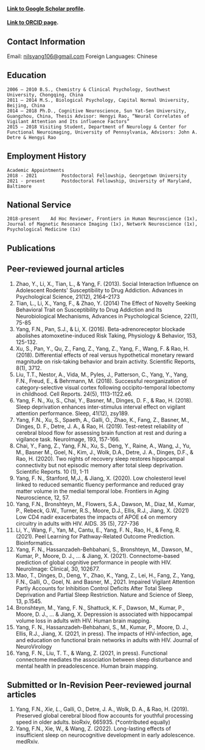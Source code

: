 

#### [Link to Google Scholar profile](https://scholar.google.com/citations?user=sHvN8soAAAAJ&hl=en).
#### [Link to ORCID page](https://orcid.org/0000-0003-2565-6594).

## Contact Information
Email:				nilsyang106@gmail.com 
Foreign Languages: 		Chinese

## Education 
```
2006 – 2010	B.S., Chemistry & Clinical Psychology, Southwest University, Chongqing, China
2011 – 2014	M.S., Biological Psychology, Capital Normal University, Beijing, China
2014 – 2018	Ph.D., Cognitive Neuroscience, Sun Yat-Sen University, Guangzhou, China, Thesis Advisor: Hengyi Rao, “Neural Correlates of Vigilant Attention and Its influence Factors”
2015 – 2018	Visiting Student, Department of Neurology & Center for Functional Neuroimaging, University of Pennsylvania, Advisors: John A. Detre & Hengyi Rao
```

## Employment History 
```
Academic Appointments 
2018 - 2021         Postdoctoral Fellowship, Georgetown University 
2021 - present      Postdoctoral Fellowship, University of Maryland, Baltimore
```

## National Service 
```
2018-present	Ad Hoc Reviewer, Frontiers in Human Neuroscience (1x), Journal of Magnetic Resonance Imaging (1x), Network Neuroscience (1x), Psychological Medicine (1x)
```


## Publications 
## Peer-reviewed journal articles 
1.	Zhao, Y., Li, X., Tian, L., & Yang, F. (2013). Social Interaction Influence on Adolescent Rodents' Susceptibility to Drug Addiction. Advances in Psychological Science, 21(12), 2164–2173
2.	Tian, L., Li, X., Yang, F., & Zhao, Y. (2014) The Effect of Novelty Seeking Behavioral Trait on Susceptibility to Drug Addiction and Its Neurobiological Mechanisms, Advances in Psychological Science, 22(1), 75-85
3.	Yang, F.N., Pan, S.J., & Li, X. (2016). Beta-adrenoreceptor blockade abolishes atomoxetine-induced Risk Taking, Physiology & Behavior, 153, 125-132.
4.	Xu, S., Pan, Y., Qu, Z., Fang, Z., Yang, Z., Yang, F., Wang, F. & Rao, H. (2018). Differential effects of real versus hypothetical monetary reward magnitude on risk-taking behavior and brain activity. Scientific Reports, 8(1), 3712. 
5.	Liu, T.T., Nestor, A., Vida, M., Pyles, J., Patterson, C., Yang, Y., Yang, F.N., Freud, E., & Behrmann, M. (2018). Successful reorganization of category-selective visual cortex following occipito-temporal lobectomy in childhood. Cell Reports. 24(5), 1113-1122.e6.
6.	Yang, F. N., Xu, S., Chai, Y., Basner, M., Dinges, D. F., & Rao, H. (2018). Sleep deprivation enhances inter-stimulus interval effect on vigilant attention performance. Sleep, 41(12), zsy189.
7.	Yang, F.N., Xu, S., Spaeth, A., Galli, O., Zhao, K., Fang, Z., Basner, M., Dinges, D. F., Detre, J. A., & Rao, H. (2019). Test-retest reliability of cerebral blood flow for assessing brain function at rest and during a vigilance task. NeuroImage, 193, 157-166.
8.	Chai, Y., Fang, Z., Yang, F.N., Xu, S., Deng, Y., Raine, A., Wang, J., Yu, M., Basner M., Goel, N., Kim, J., Wolk, D.A., Detre, J. A., Dinges, D.F., & Rao, H. (2020). Two nights of recovery sleep restores hippocampal connectivity but not episodic memory after total sleep deprivation. Scientific Reports. 10 (1), 1-11
9.	Yang, F. N., Stanford, M,J., & Jiang, X. (2020). Low cholesterol level linked to reduced semantic fluency performance and reduced gray matter volume in the medial temporal lobe. Frontiers in Aging Neuroscience, 12, 57.
10.	Yang, F.N., Bronshteyn, M., Flowers, S.A., Dawson, M., Diaz, M., Kumar, P., Rebeck, G.W., Turner, R.S., Moore, D.J., Ellis, R.J., Jiang, X. (2021) Low CD4 nadir exacerbates the impacts of APOE ε4 on memory circuitry in adults with HIV. AIDS. 35 (5), 727-736
11.	Li, Y., Wang, F., Yan, M., Cantu, E., Yang, F. N., Rao, H., & Feng, R. (2021). Peel Learning for Pathway-Related Outcome Prediction. Bioinformatics.
12.	Yang, F. N., Hassanzadeh-Behbahani, S., Bronshteyn, M., Dawson, M., Kumar, P., Moore, D. J., ... & Jiang, X. (2021). Connectome-based prediction of global cognitive performance in people with HIV. NeuroImage: Clinical, 30, 102677.
13.	Mao, T., Dinges, D., Deng, Y., Zhao, K., Yang, Z., Lei, H., Fang, Z., Yang, F.N., Galli, O., Goel, N. and Basner, M., 2021. Impaired Vigilant Attention Partly Accounts for Inhibition Control Deficits After Total Sleep Deprivation and Partial Sleep Restriction. Nature and Science of Sleep, 13, p.1545.
14.	Bronshteyn, M., Yang, F. N., Shattuck, K. F., Dawson, M., Kumar, P., Moore, D. J., ... & Jiang, X. Depression is associated with hippocampal volume loss in adults with HIV. Human brain mapping.
15.	Yang, F. N., Hassanzadeh-Behbahani, S., M., Kumar, P., Moore, D. J., Ellis, R.J., Jiang, X. (2021, in press). The impacts of HIV-infection, age, and education on functional brain networks in adults with HIV. Journal of NeuroVirology
16.	Yang, F. N., Liu, T. T., & Wang, Z. (2021, in press). Functional connectome mediates the association between sleep disturbance and mental health in preadolescence. Human brain mapping.

## Submitted or In-Revision Peer-reviewed journal articles
1.	Yang, F.N.*, Xie, L.*, Galli, O., Detre, J. A., Wolk, D. A., & Rao, H. (2019). Preserved global cerebral blood flow accounts for youthful processing speed in older adults. bioRxiv, 665935. (*contributed equally)
2.	Yang, F.N., Xie, W., & Wang, Z. (2022). Long-lasting effects of insufficient sleep on neurocognitive development in early adolescence. medRxiv.





